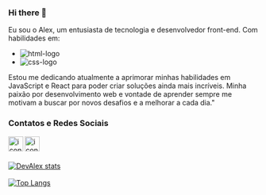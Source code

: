 ### Hi there 👋



 Eu sou o Alex, um entusiasta de tecnologia e desenvolvedor front-end. Com habilidades em:
 <br>
 - <img src="https://img.shields.io/badge/HTML5-E34F26?style=for-the-badge&logo=html5&logoColor=white" alt="html-logo">
 - <img src="https://img.shields.io/badge/CSS3-1572B6?style=for-the-badge&logo=css3&logoColor=white" alt="css-logo">
 Estou me dedicando atualmente a aprimorar minhas habilidades em JavaScript e React para poder criar soluções ainda mais incríveis. Minha paixão por desenvolvimento web e vontade de aprender sempre me motivam a buscar por novos desafios e a melhorar a cada dia."
<br>
 <h3>Contatos e Redes Sociais</h3>
    
<a href="https://instagram.com/devcodealex?igshid=ZDdkNTZiNTM="><img align="left" alt="icone do instagram" width="30px" src="https://img.icons8.com/ios-glyphs/256/instagram-new.png"/></a>
  <a href="https://www.linkedin.com/in/alex-pereira-a7618b252/"><img align="left" alt="icone do linkedin" width="30px" src="https://img.icons8.com/ios-glyphs/256/linkedin-circled.png"/></a>
<br>
<br>
<br>
  [![DevAlex stats](https://github-readme-stats.vercel.app/api?username=devcodealex)](https://github.com/anuraghazra/github-readme-stats)
<br>
<br>
[![Top Langs](https://github-readme-stats.vercel.app/api/top-langs/?username=devcodealex)](https://github.com/anuraghazra/github-readme-stats)
  

  


